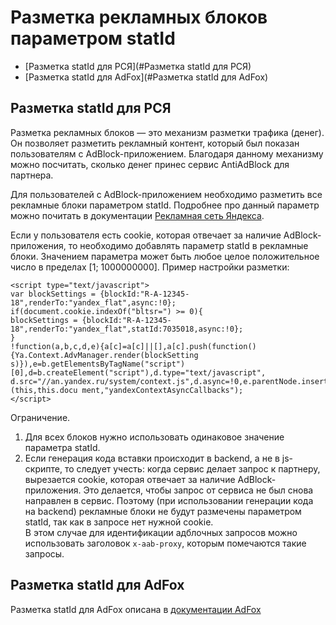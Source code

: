 # Разметка рекламных блоков параметром statId

* [Разметка statId для РСЯ](#Разметка statId для РСЯ)
* [Разметка statId для AdFox](#Разметка statId для AdFox)

## Разметка statId для РСЯ
Разметка рекламных блоков — это механизм разметки трафика (денег).
Он позволяет разметить рекламный контент, который был показан пользователям с AdBlock-приложением.
Благодаря данному механизму можно посчитать, сколько денег принес сервис AntiAdBlock для партнера.

Для пользователей с AdBlock-приложением необходимо разметить все рекламные блоки параметром statId. Подробнее про данный параметр можно почитать в документации [Рекламная сеть Яндекса](https://yandex.ru/support/partner2/web/products-rtb/partner-code.html#partner-code__statId).

Если у пользователя есть cookie, которая отвечает за наличие AdBlock-приложения, то необходимо добавлять параметр statId в рекламные блоки. Значением параметра может быть любое целое положительное число в пределах [1; 1000000000].
Пример настройки разметки:

```
<script type="text/javascript">
var blockSettings = {blockId:"R-A-12345-18",renderTo:"yandex_flat",async:!0};
if(document.cookie.indexOf("bltsr=") >= 0){
blockSettings = {blockId:"R-A-12345-18",renderTo:"yandex_flat",statId:7035018,async:!0};
}
!function(a,b,c,d,e){a[c]=a[c]||[],a[c].push(function(){Ya.Context.AdvManager.render(blockSetting s)}),e=b.getElementsByTagName("script")[0],d=b.createElement("script"),d.type="text/javascript", d.src="//an.yandex.ru/system/context.js",d.async=!0,e.parentNode.insertBefore(d,e)}(this,this.docu ment,"yandexContextAsyncCallbacks");
</script>
```
Ограничение.
1. Для всех блоков нужно использовать одинаковое значение параметра statId.
2. Если генерация кода вставки происходит в backend, а не в js-скрипте, то следует учесть: когда сервис делает запрос к партнеру, вырезается cookie, которая отвечает за наличие AdBlock-приложения.
Это делается, чтобы запрос от сервиса не был снова направлен в сервис.
Поэтому (при использовании генерации кода на backend) рекламные блоки не будут размечены параметром statId, так как в запросе нет нужной cookie.</br>
В этом случае для идентификации адблочных запросов можно использовать заголовок `x-aab-proxy`, которым помечаются такие запросы.

## Разметка statId для AdFox
Разметка statId для AdFox описана в [документации AdFox](https://sites.help.adfox.ru/page/45/#statId)